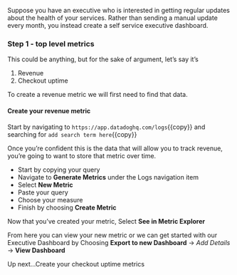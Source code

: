 Suppose you have an executive who is interested in getting regular updates about the health of your services. Rather than sending a manual update every month, you instead create a self service executive dashboard.

### Step 1 - top level metrics

This could be anything, but for the sake of argument, let’s say it’s 
1. Revenue 
2. Checkout uptime

To create a revenue metric we will first need to find that data. 

#### Create your revenue metric 
Start by navigating to `https://app.datadoghq.com/logs`{{copy}} and searching for `add search term here`{{copy}}

Once you’re confident this is the data that will allow you to track revenue, you’re going to want to store that metric over time. 

- Start by copying your query
- Navigate to **Generate Metrics** under the Logs navigation item
- Select **New Metric** 
- Paste your query
- Choose your measure
- Finish by choosing **Create Metric**

Now that you’ve created your metric, Select **See in Metric Explorer**

From here you can view your new metric or we can get started with our Executive Dashboard by Choosing **Export to new Dashboard** → *Add Details* → **View Dashboard**

Up next...Create your checkout uptime metrics
